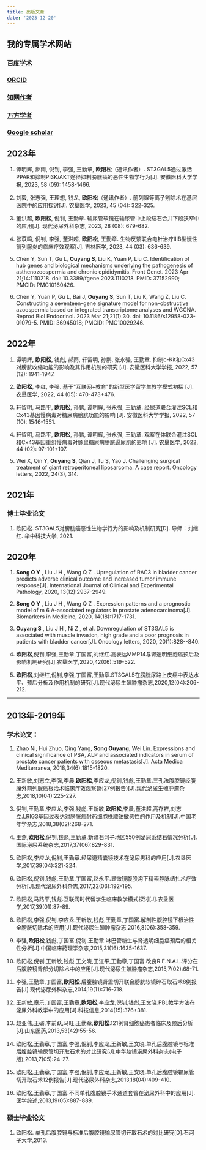 ```yaml
---
title: 出版文章
date: '2023-12-20'
---
```


## 我的专属学术网站

### [**百度学术**](https://xueshu.baidu.com/scholarID/CN-BP74VAPJ)

### [**ORCID**](https://orcid.org/0000-0001-7962-2811)

### [**知网作者**](https://kns.cnki.net/kcms/detail/knetsearch.aspx?dbcode=CJFD&sfield=au&skey=%e6%ac%a7%e9%98%b3%e6%9d%be&code=28725032&v=1qvpZYV8d2QNLbGN6qJWeXC7Du8mxjK9Y2vKewo1E2s2EkTZ4ruAzveYD6%25mmd2BmMcDq)

### [**万方学者**](http://trend.wanfangdata.com.cn/scholarsBootPage/toIndex.do?scholarName=%E6%AC%A7%E9%98%B3%E6%9D%BE_isScholarID_a0021217438&unitName=%E7%9F%B3%E6%B2%B3%E5%AD%90%E5%A4%A7%E5%AD%A6%E5%8C%BB%E5%AD%A6%E9%99%A2%E7%AC%AC%E4%B8%80%E9%99%84%E5%B1%9E%E5%8C%BB%E9%99%A2)

### [**Google scholar**](https://scholar.google.com/citations?hl=zh-CN&pli=1&user=eTN286IAAAAJ)

## 2023年

1.  谭明辉, 郝雨, 倪钊, 李强, 王勤章, **欧阳松**（通讯作者）. ST3GAL5通过激活PPAR和抑制PI3K/AKT途径抑制膀胱癌的恶性生物学行为\[J\]. 安徽医科大学学报, 2023, 58 (09): 1458-1466.

2.  刘毅, 张志强, 王理想, 钱龙, **欧阳松**（通讯作者）. 前列腺等离子剜除术在基层医院中的应用探讨\[J\]. 农垦医学, 2023, 45 (04): 322-325.

3.  董洪超, **欧阳松**, 倪钊, 王勤章. 输尿管软镜在输尿管中上段结石合并下段狭窄中的应用\[J\]. 现代泌尿外科杂志, 2023, 28 (08): 679-682.

4.  张苡鸣, 倪钊, 李强, 董洪超, **欧阳松**, 王勤章. 生物反馈联合电针治疗ⅢB型慢性前列腺炎的临床疗效观察\[J\]. 吉林医学, 2023, 44 (03): 636-639.

5.  Chen Y, Sun T, Gu L, **Ouyang S**, Liu K, Yuan P, Liu C. Identification of hub genes and biological mechanisms underlying the pathogenesis of asthenozoospermia and chronic epididymitis. Front Genet. 2023 Apr 21;14:1110218. doi: 10.3389/fgene.2023.1110218. PMID: 37152990; PMCID: PMC10160426.

6.  Chen Y, Yuan P, Gu L, Bai J, **Ouyang S**, Sun T, Liu K, Wang Z, Liu C. Constructing a seventeen-gene signature model for non-obstructive azoospermia based on integrated transcriptome analyses and WGCNA. Reprod Biol Endocrinol. 2023 Mar 21;21(1):30. doi: 10.1186/s12958-023-01079-5. PMID: 36945018; PMCID: PMC10029246.

## 2022年

1.  谭明辉, **欧阳松**, 钱彪, 郝雨, 轩留明, 孙鹏, 张永强, 王勤章. 抑制c-Kit和Cx43对膀胱收缩功能的影响及其作用机制的研究 \[J\]. 安徽医科大学学报, 2022, 57 (12): 1941-1947.

2.  **欧阳松**, 李红, 李强. 基于"互联网+教育"的新型医学留学生教学模式初探 \[J\]. 农垦医学, 2022, 44 (05): 470-473+476.

3.  轩留明, 马路平, **欧阳松**, 孙鹏, 谭明辉, 张永强, 王勤章. 经尿道联合灌注SCL和Cx43基因慢病毒对糖尿病膀胱功能的影响 \[J\]. 安徽医科大学学报, 2022, 57 (10): 1546-1551.

4.  轩留明, 马路平, **欧阳松**, 孙鹏, 谭明辉, 张永强, 王勤章. 观察在体联合灌注SCL和Cx43基因重组慢病毒对豚鼠糖尿病膀胱逼尿肌的影响 \[J\]. 农垦医学, 2022, 44 (02): 97-101+107.

5.  Wei X, Qin Y, **Ouyang S**, Qian J, Tu S, Yao J. Challenging surgical treatment of giant retroperitoneal liposarcoma: A case report. Oncology letters, 2022, 24(3), 314.

## 2021年

### 博士毕业论文

1.  欧阳松. ST3GAL5对膀胱癌恶性生物学行为的影响及机制研究\[D\]. 导师：刘继红. 华中科技大学, 2021.

## 2020年

1.  **Song O Y** , Liu J H , Wang Q Z . Upregulation of RAC3 in bladder cancer predicts adverse clinical outcome and increased tumor immune response\[J\]. International Journal of Clinical and Experimental Pathology, 2020, 13(12):2937-2949.

2.  **Song O Y** , Liu J H , Wang Q Z . Expression patterns and a prognostic model of m 6 A-associated regulators in prostate adenocarcinoma\[J\]. Biomarkers in Medicine, 2020, 14(18):1717-1731.

3.  **Ouyang S** , Liu J H , Ni Z , et al. Downregulation of ST3GAL5 is associated with muscle invasion, high grade and a poor prognosis in patients with bladder cancer\[J\]. Oncology letters, 2020, 20(1):828--840.

4.  **欧阳松**,倪钊,李强,王勤章,丁国富,刘继红.高表达MMP14与肾透明细胞癌预后及影响机制研究\[J\].农垦医学,2020,42(06):519-522.

5.  **欧阳松**,刘继红,倪钊,李强,丁国富,王勤章.ST3GAL5在膀胱尿路上皮癌中表达水平、预后分析及作用机制的研究\[J\].现代泌尿生殖肿瘤杂志,2020,12(04):206-212.

------------------------------------------------------------------------

## 2013年-2019年

### 学术论文：

1.  Zhao Ni, Hui Zhuo, Qing Yang, **Song Ouyang**, Wei Lin. Expressions and clinical significance of PSA, ALP and associated indicators in serum of prostate cancer patients with osseous metastasis\[J\]. Acta Medica Mediterranea, 2018,34(6):1815-1820. 

2.  王新敏,刘志立,李强,李晨,**欧阳松**,李应龙,倪钊,钱彪,王勤章.三孔法腹腔镜经腹膜外前列腺癌根治术临床疗效观察(附27例报告)\[J\].现代泌尿生殖肿瘤杂志,2018,10(04):225-227.

3.  倪钊,王勤章,李应龙,李强,钱彪,王新敏,**欧阳松**,李晨,董洪超,高存祥,刘志立.LRIG3基因过表达对膀胱癌耐药细胞株顺铂敏感性的作用及机制\[J\].中国老年学杂志,2018,38(02):268-271.

4.  王燕,**欧阳松**,倪钊,钱彪,王勤章.新疆石河子地区550例泌尿系结石情况分析\[J\].国际泌尿系统杂志,2017,37(06):829-831.

5.  欧阳松,李应龙,倪钊,王勤章.经尿道精囊镜技术在泌尿男科的应用\[J\].农垦医学,2017,39(04):321-324.

6.  欧阳松,倪钊,钱彪,王勤章,丁国富,赵永平.显微镜腹股沟下精索静脉结扎术疗效分析\[J\].现代泌尿外科杂志,2017,22(03):192-195.

7.  欧阳松,马路平,钱彪.互联网时代留学生临床教学模式探讨\[J\].农垦医学,2017,39(01):87-89.

8.  欧阳松,李强,倪钊,李应龙,王新敏,钱彪,王勤章,丁国富.解剖性腹腔镜下根治性全膀胱切除术的应用\[J\].现代泌尿生殖肿瘤杂志,2016,8(06):358-359.

9.  李强,**欧阳松**,钱彪,丁国富,倪钊,王勤章.淋巴管新生与肾透明细胞癌预后的相关性分析\[J\].中国临床药理学杂志,2015,31(16):1635-1637.

10. 欧阳松,倪钊,王新敏,钱彪,王文晓,王江平,王勤章,丁国富.改良R.E.N.A.L.评分在后腹腔镜肾部分切除术中的应用\[J\].现代泌尿生殖肿瘤杂志,2015,7(02):68-71.

11. 李强,王勤章,丁国富,**欧阳松**.后腹腔镜肾盂切开联合膀胱软镜碎石取石术8例报告\[J\].现代泌尿外科杂志,2014,19(11):716-718.

12. 王新敏,章乐,丁国富,王勤章,**欧阳松**,李应龙,倪钊,钱彪,王文晓.PBL教学方法在泌尿外科教学中的应用\[J\].科技信息,2014(15):376+381.

13. 赵亚伟,王砺,李前跃,马旺,王勤章,**欧阳松**.121例肾细胞癌患者临床及预后分析\[J\].山东医药,2013,53(42):55-56.

14. 欧阳松,王勤章,丁国富,李强,倪钊,李应龙,王新敏,王文晓.单孔后腹腔镜与标准后腹腔镜输尿管切开取石术的对比研究\[J\].中华腔镜泌尿外科杂志(电子版),2013,7(05):24-27.

15. 欧阳松,王勤章,丁国富,李强,倪钊,李应龙,王新敏,王文晓.单孔后腹腔镜输尿管切开取石术12例报告\[J\].现代泌尿外科杂志,2013,18(04):409-410.

16. 欧阳松,王勤章,丁国富.不同单孔腹腔镜手术通道套管在泌尿外科中的应用\[J\].医学综述,2013,19(05):887-889.

### 硕士毕业论文

1.  欧阳松. 单孔后腹腔镜与标准后腹腔镜输尿管切开取石术的对比研究\[D\].石河子大学,2013.
